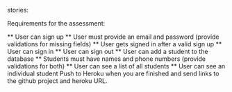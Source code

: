 stories:

Requirements for the assessment:

** User can sign up
** User must provide an email and password (provide validations for missing fields)
** User gets signed in after a valid sign up
** User can sign in
** User can sign out
** User can add a student to the database
** Students must have names and phone numbers (provide validations for both)
** User can see a list of all students
** User can see an individual student
Push to Heroku when you are finished and send links to the github project and heroku URL.
